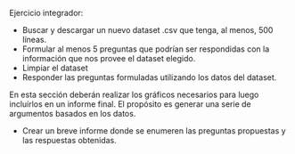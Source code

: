 Ejercicio integrador:

- Buscar y descargar un nuevo dataset .csv que tenga, al menos, 500 líneas.
- Formular al menos 5 preguntas que podrían ser respondidas con la información 
que nos provee el dataset elegido.
- Limpiar el dataset
- Responder las preguntas formuladas utilizando los datos
del dataset. 

En esta sección deberán realizar los gráficos necesarios
para luego incluírlos en un informe final. El propósito es
generar una serie de argumentos basados en los datos.

- Crear un breve informe donde se enumeren las preguntas propuestas y
las respuestas obtenidas.
